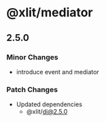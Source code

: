 # @xlit/mediator

## 2.5.0

### Minor Changes

- introduce event and mediator

### Patch Changes

- Updated dependencies
  - @xlit/di@2.5.0
